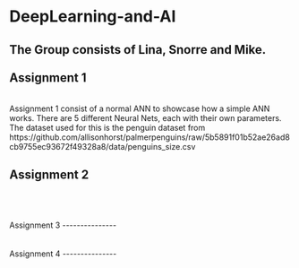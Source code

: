 # DeepLearning-and-AI 
The Group consists of Lina, Snorre and Mike. 
<br>
<br>
Assignment 1
---------------
<br> 
Assignment 1 consist of a normal ANN to showcase how a simple ANN works. There are 5 different Neural Nets, each with their own parameters.
<br> 
The dataset used for this is the penguin dataset from https://github.com/allisonhorst/palmerpenguins/raw/5b5891f01b52ae26ad8cb9755ec93672f49328a8/data/penguins_size.csv
<br>

Assignment 2
---------------

<br>
<br>
<br>
Assignment 3
---------------

<br>
<br>
<br>
Assignment 4
---------------

